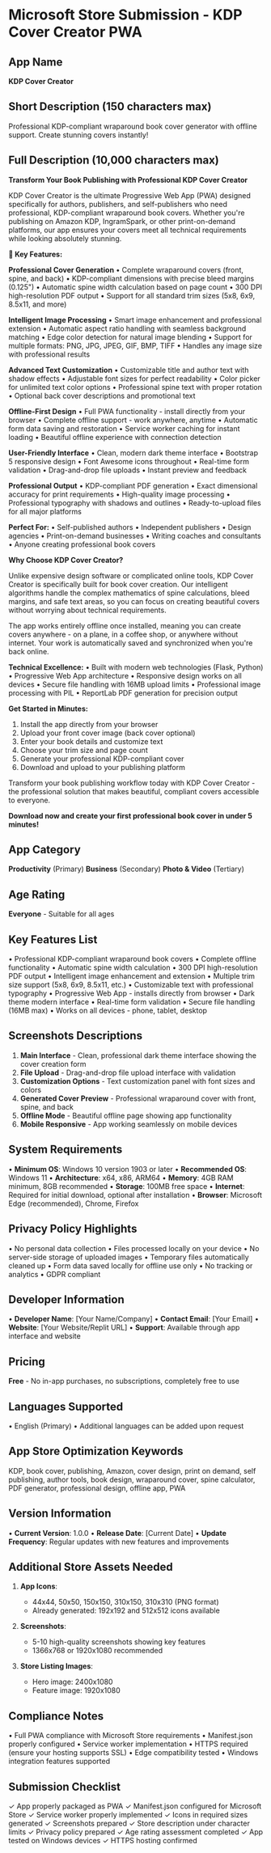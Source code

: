 # Microsoft Store Submission - KDP Cover Creator PWA

## App Name
**KDP Cover Creator**

## Short Description (150 characters max)
Professional KDP-compliant wraparound book cover generator with offline support. Create stunning covers instantly!

## Full Description (10,000 characters max)

**Transform Your Book Publishing with Professional KDP Cover Creator**

KDP Cover Creator is the ultimate Progressive Web App (PWA) designed specifically for authors, publishers, and self-publishers who need professional, KDP-compliant wraparound book covers. Whether you're publishing on Amazon KDP, IngramSpark, or other print-on-demand platforms, our app ensures your covers meet all technical requirements while looking absolutely stunning.

**🎨 Key Features:**

**Professional Cover Generation**
• Complete wraparound covers (front, spine, and back)
• KDP-compliant dimensions with precise bleed margins (0.125")
• Automatic spine width calculation based on page count
• 300 DPI high-resolution PDF output
• Support for all standard trim sizes (5x8, 6x9, 8.5x11, and more)

**Intelligent Image Processing**
• Smart image enhancement and professional extension
• Automatic aspect ratio handling with seamless background matching
• Edge color detection for natural image blending
• Support for multiple formats: PNG, JPG, JPEG, GIF, BMP, TIFF
• Handles any image size with professional results

**Advanced Text Customization**
• Customizable title and author text with shadow effects
• Adjustable font sizes for perfect readability
• Color picker for unlimited text color options
• Professional spine text with proper rotation
• Optional back cover descriptions and promotional text

**Offline-First Design**
• Full PWA functionality - install directly from your browser
• Complete offline support - work anywhere, anytime
• Automatic form data saving and restoration
• Service worker caching for instant loading
• Beautiful offline experience with connection detection

**User-Friendly Interface**
• Clean, modern dark theme interface
• Bootstrap 5 responsive design
• Font Awesome icons throughout
• Real-time form validation
• Drag-and-drop file uploads
• Instant preview and feedback

**Professional Output**
• KDP-compliant PDF generation
• Exact dimensional accuracy for print requirements
• High-quality image processing
• Professional typography with shadows and outlines
• Ready-to-upload files for all major platforms

**Perfect For:**
• Self-published authors
• Independent publishers
• Design agencies
• Print-on-demand businesses
• Writing coaches and consultants
• Anyone creating professional book covers

**Why Choose KDP Cover Creator?**

Unlike expensive design software or complicated online tools, KDP Cover Creator is specifically built for book cover creation. Our intelligent algorithms handle the complex mathematics of spine calculations, bleed margins, and safe text areas, so you can focus on creating beautiful covers without worrying about technical requirements.

The app works entirely offline once installed, meaning you can create covers anywhere - on a plane, in a coffee shop, or anywhere without internet. Your work is automatically saved and synchronized when you're back online.

**Technical Excellence:**
• Built with modern web technologies (Flask, Python)
• Progressive Web App architecture
• Responsive design works on all devices
• Secure file handling with 16MB upload limits
• Professional image processing with PIL
• ReportLab PDF generation for precision output

**Get Started in Minutes:**
1. Install the app directly from your browser
2. Upload your front cover image (back cover optional)
3. Enter your book details and customize text
4. Choose your trim size and page count
5. Generate your professional KDP-compliant cover
6. Download and upload to your publishing platform

Transform your book publishing workflow today with KDP Cover Creator - the professional solution that makes beautiful, compliant covers accessible to everyone.

**Download now and create your first professional book cover in under 5 minutes!**

## App Category
**Productivity** (Primary)
**Business** (Secondary)
**Photo & Video** (Tertiary)

## Age Rating
**Everyone** - Suitable for all ages

## Key Features List
• Professional KDP-compliant wraparound book covers
• Complete offline functionality
• Automatic spine width calculation
• 300 DPI high-resolution PDF output
• Intelligent image enhancement and extension
• Multiple trim size support (5x8, 6x9, 8.5x11, etc.)
• Customizable text with professional typography
• Progressive Web App - installs directly from browser
• Dark theme modern interface
• Real-time form validation
• Secure file handling (16MB max)
• Works on all devices - phone, tablet, desktop

## Screenshots Descriptions
1. **Main Interface** - Clean, professional dark theme interface showing the cover creation form
2. **File Upload** - Drag-and-drop file upload interface with validation
3. **Customization Options** - Text customization panel with font sizes and colors
4. **Generated Cover Preview** - Professional wraparound cover with front, spine, and back
5. **Offline Mode** - Beautiful offline page showing app functionality
6. **Mobile Responsive** - App working seamlessly on mobile devices

## System Requirements
• **Minimum OS**: Windows 10 version 1903 or later
• **Recommended OS**: Windows 11
• **Architecture**: x64, x86, ARM64
• **Memory**: 4GB RAM minimum, 8GB recommended
• **Storage**: 100MB free space
• **Internet**: Required for initial download, optional after installation
• **Browser**: Microsoft Edge (recommended), Chrome, Firefox

## Privacy Policy Highlights
• No personal data collection
• Files processed locally on your device
• No server-side storage of uploaded images
• Temporary files automatically cleaned up
• Form data saved locally for offline use only
• No tracking or analytics
• GDPR compliant

## Developer Information
• **Developer Name**: [Your Name/Company]
• **Contact Email**: [Your Email]
• **Website**: [Your Website/Replit URL]
• **Support**: Available through app interface and website

## Pricing
**Free** - No in-app purchases, no subscriptions, completely free to use

## Languages Supported
• English (Primary)
• Additional languages can be added upon request

## App Store Optimization Keywords
KDP, book cover, publishing, Amazon, cover design, print on demand, self publishing, author tools, book design, wraparound cover, spine calculator, PDF generator, professional design, offline app, PWA

## Version Information
• **Current Version**: 1.0.0
• **Release Date**: [Current Date]
• **Update Frequency**: Regular updates with new features and improvements

## Additional Store Assets Needed
1. **App Icons**: 
   - 44x44, 50x50, 150x150, 310x150, 310x310 (PNG format)
   - Already generated: 192x192 and 512x512 icons available

2. **Screenshots**: 
   - 5-10 high-quality screenshots showing key features
   - 1366x768 or 1920x1080 recommended

3. **Store Listing Images**:
   - Hero image: 2400x1080
   - Feature image: 1920x1080

## Compliance Notes
• Full PWA compliance with Microsoft Store requirements
• Manifest.json properly configured
• Service worker implementation
• HTTPS required (ensure your hosting supports SSL)
• Edge compatibility tested
• Windows integration features supported

## Submission Checklist
✓ App properly packaged as PWA
✓ Manifest.json configured for Microsoft Store
✓ Service worker properly implemented
✓ Icons in required sizes generated
✓ Screenshots prepared
✓ Store description under character limits
✓ Privacy policy prepared
✓ Age rating assessment completed
✓ App tested on Windows devices
✓ HTTPS hosting confirmed